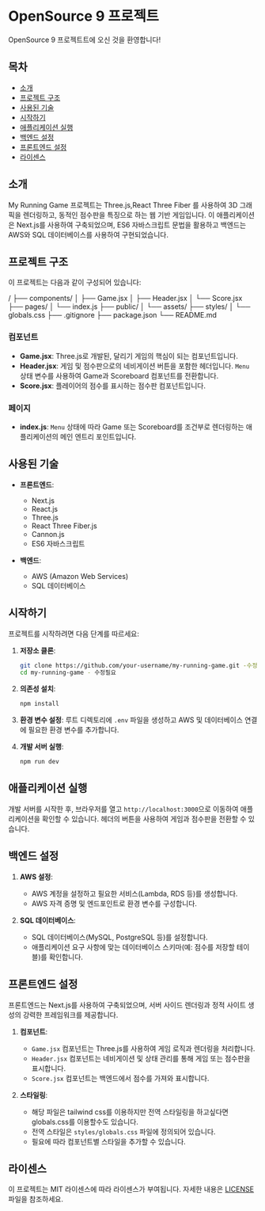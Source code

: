 # OpenSource 9 프로젝트

OpenSource 9 프로젝트트에 오신 것을 환영합니다!

## 목차

- [소개](#소개)
- [프로젝트 구조](#프로젝트-구조)
- [사용된 기술](#사용된-기술)
- [시작하기](#시작하기)
- [애플리케이션 실행](#애플리케이션-실행)
- [백엔드 설정](#백엔드-설정)
- [프론트엔드 설정](#프론트엔드-설정)
- [라이센스](#라이센스)

## 소개

My Running Game 프로젝트는 Three.js,React Three Fiber 를 사용하여 3D 그래픽을 렌더링하고, 동적인 점수판을 특징으로 하는 웹 기반 게임입니다. 이 애플리케이션은 Next.js를 사용하여 구축되었으며, ES6 자바스크립트 문법을 활용하고 백엔드는 AWS와 SQL 데이터베이스를 사용하여 구현되었습니다.

## 프로젝트 구조

이 프로젝트는 다음과 같이 구성되어 있습니다:

/
├── components/
│   ├── Game.jsx
│   ├── Header.jsx
│   └── Score.jsx
├── pages/
│   └── index.js
├── public/
│   └── assets/
├── styles/
│   └── globals.css
├── .gitignore
├── package.json
└── README.md


### 컴포넌트

- **Game.jsx**: Three.js로 개발된, 달리기 게임의 핵심이 되는 컴포넌트입니다.
- **Header.jsx**: 게임 및 점수판으로의 네비게이션 버튼을 포함한 헤더입니다. `Menu` 상태 변수를 사용하여 Game과 Scoreboard 컴포넌트를 전환합니다.
- **Score.jsx**: 플레이어의 점수를 표시하는 점수판 컴포넌트입니다.

### 페이지

- **index.js**: `Menu` 상태에 따라 Game 또는 Scoreboard를 조건부로 렌더링하는 애플리케이션의 메인 엔트리 포인트입니다.

## 사용된 기술

- **프론트엔드**:
  - Next.js
  - React.js
  - Three.js
  - React Three Fiber.js
  - Cannon.js 
  - ES6 자바스크립트

- **백엔드**:
  - AWS (Amazon Web Services)
  - SQL 데이터베이스

## 시작하기

프로젝트를 시작하려면 다음 단계를 따르세요:

1. **저장소 클론**:
    ```bash
    git clone https://github.com/your-username/my-running-game.git -수정 필요
    cd my-running-game - 수정필요
    ```

2. **의존성 설치**:
    ```bash
    npm install
    ```

3. **환경 변수 설정**:
    루트 디렉토리에 `.env` 파일을 생성하고 AWS 및 데이터베이스 연결에 필요한 환경 변수를 추가합니다.

4. **개발 서버 실행**:
    ```bash
    npm run dev
    ```

## 애플리케이션 실행

개발 서버를 시작한 후, 브라우저를 열고 `http://localhost:3000`으로 이동하여 애플리케이션을 확인할 수 있습니다. 헤더의 버튼을 사용하여 게임과 점수판을 전환할 수 있습니다.

## 백엔드 설정

1. **AWS 설정**:
   - AWS 계정을 설정하고 필요한 서비스(Lambda, RDS 등)를 생성합니다.
   - AWS 자격 증명 및 엔드포인트로 환경 변수를 구성합니다.

2. **SQL 데이터베이스**:
   - SQL 데이터베이스(MySQL, PostgreSQL 등)를 설정합니다.
   - 애플리케이션 요구 사항에 맞는 데이터베이스 스키마(예: 점수를 저장할 테이블)를 확인합니다.

## 프론트엔드 설정

프론트엔드는 Next.js를 사용하여 구축되었으며, 서버 사이드 렌더링과 정적 사이트 생성의 강력한 프레임워크를 제공합니다.

1. **컴포넌트**:
   - `Game.jsx` 컴포넌트는 Three.js를 사용하여 게임 로직과 렌더링을 처리합니다.
   - `Header.jsx` 컴포넌트는 네비게이션 및 상태 관리를 통해 게임 또는 점수판을 표시합니다.
   - `Score.jsx` 컴포넌트는 백엔드에서 점수를 가져와 표시합니다.

2. **스타일링**:
   - 해당 파일은 tailwind css를 이용하지만 전역 스타일링을 하고싶다면 globals.css를 이용할수도 있습니다.
   - 전역 스타일은 `styles/globals.css` 파일에 정의되어 있습니다.
   - 필요에 따라 컴포넌트별 스타일을 추가할 수 있습니다.

## 라이센스

이 프로젝트는 MIT 라이센스에 따라 라이센스가 부여됩니다. 자세한 내용은 [LICENSE](LICENSE) 파일을 참조하세요.

